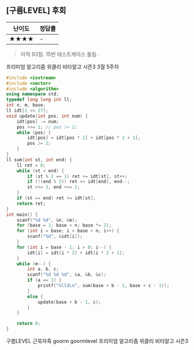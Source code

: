 ## [구름LEVEL] 후회

| 난이도 | 정답률 |
| ------ | ------ |
| ★★★★   | -      |

>  아직 93점. 15번 테스트케이스 틀림.



프리미엄 알고리즘 위클리 비타알고 시즌3 3월 5주차

```c++
#include <iostream>
#include <vector>
#include <algorithm>
using namespace std;
typedef long long int ll;
int n, m, base;
ll idt[1 << 27];
void update(int pos, int num) {
	idt[pos] -= num;
	pos >>= 1; // pos /= 2;
	while (pos) {
		idt[pos] = idt[pos * 2] + idt[pos * 2 + 1];
		pos /= 2;
	}
}
ll sum(int st, int end) {
	ll ret = 0;
	while (st < end) {
		if (st % 2 == 1) ret += idt[st], st++;
		if (!(end % 2)) ret += idt[end], end--;
		st >>= 1, end >>= 1;
	}
	if (st == end) ret += idt[st];
	return ret;
}
int main() {
	scanf("%d %d", &n, &m);
	for (base = 1; base < n; base *= 2);
	for (int i = base; i < base + n; i++) {
		scanf("%d", &idt[i]);
	}
	for (int i = base - 1; i > 0; i--) {
		idt[i] = idt[i * 2] + idt[i * 2 + 1];
	}
	while (m--) {
		int a, b, c;
		scanf("%d %d %d", &a, &b, &c);
		if (a == 1) {
			printf("%lld\n", sum(base + b - 1, base + c - 1));
		}
		else {
			update(base + b - 1, c);
		}
	}

	return 0;
}
```





구름LEVEL 근묵자흑 goorm goormlevel 프리미엄 알고리즘 위클리 비타알고 시즌3

